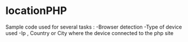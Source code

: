 # locationPHP
Sample code used for several tasks :
-Browser detection 
-Type of device used 
-Ip , Country or City where the device connected to the php site 

